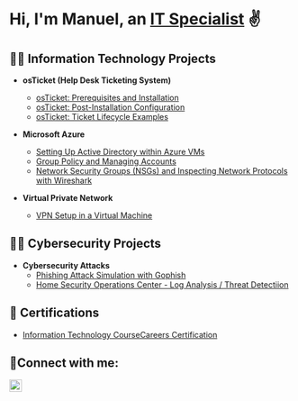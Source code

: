 <h1>Hi, I'm Manuel, an <a href="https://www.linkedin.com/in/mgcordovajr/">IT Specialist</a> ✌️</h1>

<h2>👨‍💻 Information Technology Projects</h2>

- <b>osTicket (Help Desk Ticketing System)</b>
  - [osTicket: Prerequisites and Installation](https://github.com/mgcordova/osticket-prereqs)
  - [osTicket: Post-Installation Configuration](https://github.com/mgcordova/post-install-config)
  - [osTicket: Ticket Lifecycle Examples](https://github.com/mgcordova/ticket-lifecycle)
- <b>Microsoft Azure</b>
  - [Setting Up Active Directory within Azure VMs](https://github.com/mgcordova/configure-ad)
  - [Group Policy and Managing Accounts](https://github.com/mgcordova/group-policy) 
  - [Network Security Groups (NSGs) and Inspecting Network Protocols with Wireshark](https://github.com/mgcordova/azure-network-protocols)

- <b>Virtual Private Network</b>
  - [VPN Setup in a Virtual Machine](https://github.com/mgcordova/setting-up-a-vpn)

<h2>👨‍💻 Cybersecurity Projects</h2>

- <b>Cybersecurity Attacks</b>
  - [Phishing Attack Simulation with Gophish](https://github.com/mgcordova/gophish)
  - [Home Security Operations Center - Log Analysis / Threat Detectiion](https://github.com/mgcordova/homesoc)


<h2>📄 Certifications</h2>

  - [Information Technology CourseCareers Certification](https://imgur.com/a/hhHjE0j)

<h2>🤳Connect with me:</h2>

[<img align="left" alt="Manuel | LinkedIn" width="22px" src="https://cdn.jsdelivr.net/npm/simple-icons@v3/icons/linkedin.svg" />][linkedin]

[linkedin]: https://www.linkedin.com/in/mgcordovajr/
